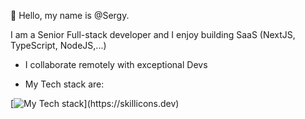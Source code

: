 👋 Hello, my name is @Sergy. 

I am a Senior Full-stack developer and I enjoy building SaaS (NextJS, TypeScript, NodeJS,...)
- I collaborate remotely with exceptional Devs

- My Tech stack are:

[![My Tech stack](https://skillicons.dev/icons?i=js,html,css,express,git,gitlab,graphql,js,materialui,mongodb,react,redis,redux,sentry,tailwind,nextjs,nodejs,npm,postgres,postman,prisma,ts,vercel,vite,vscode,webpack,)](https://skillicons.dev)
<!---
Sergyoubi/Sergyoubi is a ✨ special ✨ repository because its `README.md` (this file) appears on your GitHub profile.
You can click the Preview link to take a look at your changes.
--->

